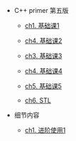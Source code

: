 * C++ primer 第五版
    * [ch1. 基础课1](Note/00C++/ch01)
    - [ch4. 基础课2](Note/00C++/ch02)

    - [ch3. 基础课3](Note/00C++/ch03)

    - [ch4. 基础课4](Note/00C++/ch04)

    - [ch5. 基础课5](Note/00C++/ch05)

    - [ch6. STL](Note/00C++/ch06)

* 细节内容

    * [ch1. 进阶使用1](Note/00C++/ch07)

